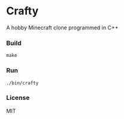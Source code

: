 # Crafty
A hobby Minecraft clone programmed in C++


### Build
```
make
```

### Run
```
./bin/crafty
```

### License
MIT
